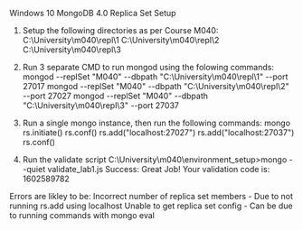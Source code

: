 Windows 10 MongoDB 4.0 Replica Set Setup

1. Setup the following directories as per Course M040:
C:\University\m040\repl\1
C:\University\m040\repl\2
C:\University\m040\repl\3

2. Run 3 separate CMD to run mongod using the folowing commands:  
mongod --replSet "M040" --dbpath "C:\University\m040\repl\1" --port 27017
mongod --replSet "M040" --dbpath "C:\University\m040\repl\2" --port 27027
mongod --replSet "M040" --dbpath "C:\University\m040\repl\3" --port 27037

3. Run a single mongo instance, then run the following commands:
mongo 	rs.initiate()
		rs.conf()
	 	rs.add("localhost:27027")
	 	rs.add("localhost:27037")
	 	rs.conf()

4. Run the validate script
C:\University\m040\environment_setup>mongo --quiet validate_lab1.js
Success:
Great Job! Your validation code is:
1602589782

Errors are likley to be:
Incorrect number of replica set members - Due to not running rs.add using localhost
Unable to get replica set config - Can be due to running commands with mongo eval

